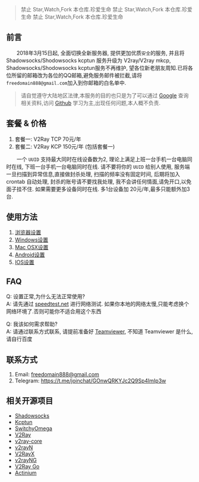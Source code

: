 >禁止 Star,Watch,Fork 本仓库.珍爱生命
>禁止 Star,Watch,Fork 本仓库.珍爱生命
>禁止 Star,Watch,Fork 本仓库.珍爱生命

## 前言

&emsp;&emsp;2018年3月15日起, 全面切换全新服务器, 提供更加优质`安全`的服务, 并且将 Shadowsocks/Shodowsocks kcptun 服务升级为 V2ray/V2ray mkcp, Shadowsocks/Shodowsocks kcptun服务不再维护, 望各位新老朋友周知.已将各位所留的邮箱改为各位的QQ邮箱,避免服务邮件被拦截,请将`freedomain888@gmail.com`加入到你邮箱的白名单中.

> 请自觉遵守大陆地区法律,本服务的目的也只是为了可以通过 [Google](https://www.google.com) 查询相关资料,访问 [Github](https://github.com) 学习为主,出现任何问题,本人概不负责.

## 套餐 & 价格

1. 套餐一: V2Ray TCP 70元/年
2. 套餐二: V2Ray KCP 150元/年 (包括套餐一)

&emsp;&emsp;一个 `UUID` 支持最大同时在线设备数为2, 理论上满足上班一台手机一台电脑同时在线, 下班一台手机一台电脑同时在线. 请不要将你的 `UUID` 给别人使用, 服务端一旦扫描到异常信息,直接做封杀处理, 扫描的频率没有固定时间, 后期将加入 crontab 自动处理, 封杀的账号请不要找我处理, 我不会讲任何情面,请免开口,以免面子挂不住. 如果需要更多设备同时在线. 多1台设备加 20元/年,最多只能额外加3台.

## 使用方法

1. [浏览器设置](Browser_settings.md)
2. [Windows设置](Windows_settings.md)
3. [Mac OSX设置](Mac_OSX_settings.md)
4. [Android设置](Android_settings.md)
5. [IOS设置](IOS_settings.md)

## FAQ

Q: 设置正常,为什么无法正常使用?  
A: 请先通过 [speedtest.net](http://speedtest.net) 进行网络测试. 如果你本地的网络太慢,只能考虑换个网络环境了.否则可能你不适合用这个东西  

Q: 我该如何需求帮助?  
A: 请通过联系方式联系, 请提前准备好 [Teamviewer](https://www.teamviewer.com/download), 不知道 Teamviewer 是什么,请自行百度  

## 联系方式

1. Email: freedomain888@gmail.com
2. Telegram: https://t.me/joinchat/GOnwQRKYJc2Q9Sp4ImIp3w

## 相关开源项目

 - [Shadowsocks](https://github.com/shadowsocks)
 - [Kcptun](https://github.com/xtaci/kcptun)
 - [SwitchyOmega](https://github.com/FelisCatus/SwitchyOmega)
 - [V2Ray](https://github.com/v2ray)
 - [v2ray-core](https://github.com/v2ray/v2ray-core)
 - [v2rayN](https://github.com/2dust/v2rayN)
 - [V2RayX](https://github.com/Cenmrev/V2RayX)
 - [v2rayNG](https://github.com/2dust/v2rayNG)
 - [V2Ray Go](https://github.com/xiaokangwang/V2RayGO) 
 - [Actinium](https://github.com/V2Ray-Android/Actinium)
